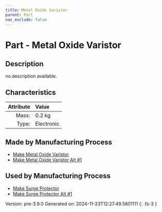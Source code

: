```yaml
---
title: Metal Oxide Varistor
parent: Part
nav_exclude: false
---
```

# Part - Metal Oxide Varistor

## Description
no description available.

## Characteristics

| Attribute      | Value |
|--------:|:------|
|Mass:|0.2 kg|
|Type:|Electronic|

## Made by Manufacturing Process

- [Make Metal Oxide Varistor](../process/make-metal-oxide-varistor.html)
- [Make Metal Oxide Varistor Alt #1](../process/make-metal-oxide-varistor-alt--1.html)

## Used by Manufacturing Process

- [Make Surge Protector](../process/make-surge-protector.html)
- [Make Surge Protector Alt #1](../process/make-surge-protector-alt--1.html)


Version: pre-3.9.0 Generated on: 2024-11-23T12:27:49.5801111
{: .fs-3 }


